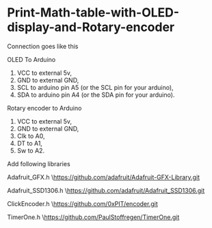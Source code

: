 # Print-Math-table-with-OLED-display-and-Rotary-encoder

Connection goes like this

OLED To Arduino

 1. VCC to external 5v,
 2. GND to external GND,
 3. SCL to arduino pin A5 (or the SCL pin for your arduino),
 4. SDA to arduino pin A4 (or the SDA pin for your arduino).

Rotary encoder to Arduino


 1. VCC to external 5v,
 2. GND to external GND,
 3. Clk to A0,
 4. DT  to A1,
 5. Sw  to A2.

Add following libraries

Adafruit_GFX.h      \\https://github.com/adafruit/Adafruit-GFX-Library.git

Adafruit_SSD1306.h  \\https://github.com/adafruit/Adafruit_SSD1306.git

ClickEncoder.h      \\https://github.com/0xPIT/encoder.git

TimerOne.h          \\https://github.com/PaulStoffregen/TimerOne.git
